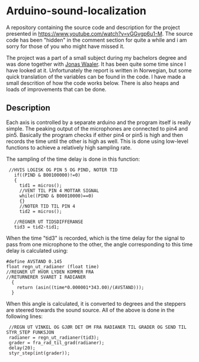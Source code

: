 # Arduino-sound-localization
A repository containing the source code and description for the project presented in https://www.youtube.com/watch?v=vGGvgp6u1-M.
The source code has been "hidden" in the comment section for quite a while and i am sorry for those of you who might have missed it. 

The project was a part of a small subject during my bachelors degree and was done together with [Jonas Waaler](https://github.com/jonasswa). It has been quite some time since I have looked at it. Unfortunately the report is written in Norwegian, but some quick translation of the variables can be found in the code. 
I have made a small descrition of how the code works below.
There is also heaps and loads of improvements that can be done. 

## Description
Each axis is controlled by a separate arduino and the program itself is really simple.
The peaking output of the microphones are connected to pin4 and pin5.
Basically the program checks if either pin4 or pin5 is high and then records the time until the other is high as well. 
This is done using low-level functions to achieve a relatively high sampling rate. 

The sampling of the time delay is done in this function:
```
 //HVIS LOGISK OG PIN 5 OG PIND, NOTER TID
   if((PIND & B00100000)!=0)
   {
     tid1 = micros();
     //VENT TIL PIN 4 MOTTAR SIGNAL
     while((PIND & B00010000)==0)
     {}
     //NOTER TID TIL PIN 4
     tid2 = micros();
   
   //REGNER UT TIDSDIFFERANSE
   tid3 = tid2-tid1;
```
When the time "tid3" is recorded, which is the time delay for the signal to pass from one microphone to the other, the angle corresponding to this time delay is calculated using: 
```
#define AVSTAND 0.145
float regn_ut_radianer (float time)
//REGNER UT HVOR LYDEN KOMMER FRA
//RETURNERER SVARET I RADIANER
  {
    return (asin((time*0.000001*343.00)/(AVSTAND)));
  }
```
When this angle is calculated, it is converted to degrees and the steppers are steered towards the sound source. 
All of the above is done in the following lines:
```
 //REGN UT VINKEL OG GJØR DET OM FRA RADIANER TIL GRADER OG SEND TIL STYR_STEP FUNKSJON
 radianer = regn_ut_radianer(tid3);
 grader = fra_rad_til_grad(radianer);
 delay(20);
 styr_step(int(grader));
```

